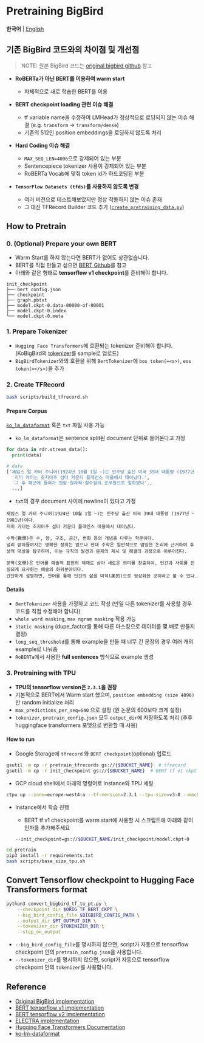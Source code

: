 # Pretraining BigBird

<p align="left">
    <b>한국어</b> |
    <a href="README_EN.md">English</a>
</p>

## 기존 BigBird 코드와의 차이점 및 개선점

> NOTE: 원본 BigBird 코드는 [original bigbird github](https://github.com/google-research/bigbird) 참고

- **RoBERTa가 아닌 BERT를 이용하여 warm start**

  - 자체적으로 새로 학습한 BERT를 이용

- **BERT checkpoint loading 관련 이슈 해결**

  - tf variable name을 수정하여 LMHead가 정상적으로 로딩되지 않는 이슈 해결 (e.g. `transform` -> `transform/dense`)
  - 기존의 512인 position embeddings을 로딩하지 않도록 처리

- **Hard Coding 이슈 해결**

  - `MAX_SEQ_LEN=4096`으로 강제되어 있는 부분
  - Sentencepiece tokenizer 사용이 강제되어 있는 부분
  - RoBERTa Vocab에 맞춰 token id가 하드코딩된 부분

- **`TensorFlow Datasets (tfds)`를 사용하지 않도록 변경**

  - 여러 버전으로 테스트해보았지만 정상 작동하지 않는 이슈 존재
  - 그 대신 TFRecord Builder 코드 추가 ([`create_pretraining_data.py`](./create_pretraining_data.py))

## How to Pretrain

### 0. (Optional) Prepare your own BERT

- Warm Start를 하지 않는다면 BERT가 없어도 상관없습니다.
- BERT를 직접 만들고 싶으면 [BERT Github](https://github.com/google-research/bert)를 참고
- 아래와 같은 형태로 **tensorflow v1 checkpoint**를 준비해야 합니다.

```text
init_checkpoint
├── bert_config.json
├── checkpoint
├── graph.pbtxt
├── model.ckpt-0.data-00000-of-00001
├── model.ckpt-0.index
└── model.ckpt-0.meta
```

### 1. Prepare Tokenizer

- `Hugging Face Transformers`에 호환되는 tokenizer 준비해야 합니다. (KoBigBird의 [tokenizer](./tokenizer)를 sample로 업로드)
- `BigBirdTokenizer`와의 호환을 위해 `BertTokenizer`에 `bos token(=<s>)`, `eos token(=</s>)`을 추가

### 2. Create TFRecord

```bash
bash scripts/build_tfrecord.sh
```

#### Prepare Corpus

[`ko_lm_dataformat`](https://github.com/monologg/ko_lm_dataformat) 혹은 `txt` 파일 사용 가능

- `ko_lm_dataformat`은 sentence split된 document 단위로 들어온다고 가정

```python
for data in rdr.stream_data():
  print(data)

# data
['제임스 얼 카터 주니어(1924년 10월 1일 ~)는 민주당 출신 미국 39대 대통령 (1977년 ~ 1981년)이다.',
  '지미 카터는 조지아주 섬터 카운티 플레인스 마을에서 태어났다.',
  '그 후 해군에 들어가 전함·원자력·잠수함의 승무원으로 일하였다'.,
  ...]
```

- `txt`의 경우 document 사이에 newline이 있다고 가정

```text
제임스 얼 카터 주니어(1924년 10월 1일 ~)는 민주당 출신 미국 39대 대통령 (1977년 ~ 1981년)이다.
지미 카터는 조지아주 섬터 카운티 플레인스 마을에서 태어났다.

수학(數學)은 수, 양, 구조, 공간, 변화 등의 개념을 다루는 학문이다.
널리 받아들여지는 명확한 정의는 없으나 현대 수학은 일반적으로 엄밀한 논리에 근거하여 추상적 대상을 탐구하며, 이는 규칙의 발견과 문제의 제시 및 해결의 과정으로 이루어진다.

문학(文學)은 언어를 예술적 표현의 제재로 삼아 새로운 의미를 창출하여, 인간과 사회를 진실되게 묘사하는 예술의 하위분야이다.
간단하게 설명하면, 언어를 통해 인간의 삶을 미적(美的)으로 형상화한 것이라고 볼 수 있다.
```

#### Details

- `BertTokenizer` 사용을 가정하고 코드 작성 (만일 다른 tokenizer를 사용할 경우 코드를 직접 수정해야 합니다)
- `whole word masking`, `max ngram masking` 적용 가능
- `static masking` (dupe_factor를 통해 다른 마스킹으로 데이터를 몇 배로 만들지 결정)
- `long_seq_threshold`를 통해 example을 만들 때 너무 긴 문장의 경우 여러 개의 example로 나눠줌
- `RoBERTa`에서 사용한 **full sentences** 방식으로 example 생성

### 3. Pretraining with TPU

- **TPU의 tensorflow version은 `2.3.1`을 권장**
- 기본적으로 BERT에서 Warm start 했으며, `position embedding (size 4096)`만 random initialize 처리
- `max_predictions_per_seq=640` 으로 설정 (원 논문의 600보다 크게 설정)
- `tokenizer`, `pretrain_config.json` 모두 `output_dir`에 저장하도록 처리 (추후 huggingface transformers 포맷으로 변환할 때 사용)

#### How to run

- Google Storage에 `tfrecord` 와 `BERT checkpoint`(optional) 업로드

```bash
gsutil -m cp -r pretrain_tfrecords gs://{$BUCKET_NAME}  # tfrecord
gsutil -m cp -r init_checkpoint gs://{$BUCKET_NAME}  # BERT tf v1 ckpt
```

- GCP cloud shell에서 아래의 명령어로 instance와 TPU 세팅

```bash
ctpu up --zone=europe-west4-a --tf-version=2.3.1 --tpu-size=v3-8 --machine-type=n1-standard-1 --disk-size-gb=20 --name={$GCP_NAME} --project={$PROJECT_NAME}
```

- Instance에서 학습 진행

  - BERT tf v1 checkpoint를 warm start에 사용할 시 스크립트에 아래와 같이 인자를 추가해주세요

  ```bash
  --init_checkpoint=gs://$BUCKET_NAME/init_checkpoint/model.ckpt-0
  ```

```bash
cd pretrain
pip3 install -r requirements.txt
bash scripts/base_size_tpu.sh
```

## Convert Tensorflow checkpoint to Hugging Face Transformers format

```bash
python3 convert_bigbird_tf_to_pt.py \
    --checkpoint_dir $ORIG_TF_BERT_CKPT \
    --big_bird_config_file $BIGBIRD_CONFIG_PATH \
    --output_dir $PT_OUTPUT_DIR \
    --tokenizer_dir $TOKENIZER_DIR \
    --step_on_output
```

- `--big_bird_config_file`를 명시하지 않으면, script가 자동으로 tensorflow checkpoint 안의 `pretrain_config.json`을 사용합니다.
- `--tokenizer_dir`를 명시하지 않으면, script가 자동으로 tensorflow checkpoint 안의 `tokenizer`를 사용합니다.

## Reference

- [Original BigBird implementation](https://github.com/google-research/bigbird)
- [BERT tensorflow v1 implementation](https://github.com/google-research/bert)
- [BERT tensorflow v2 implementation](https://github.com/tensorflow/models/tree/d4c5f8975a7b89f01421101882bc8922642c2314/official/nlp/bert)
- [ELECTRA implementation](https://github.com/google-research/electra)
- [Hugging Face Transformers Documentation](https://huggingface.co/transformers/)
- [ko-lm-dataformat](https://github.com/monologg/ko_lm_dataformat)
